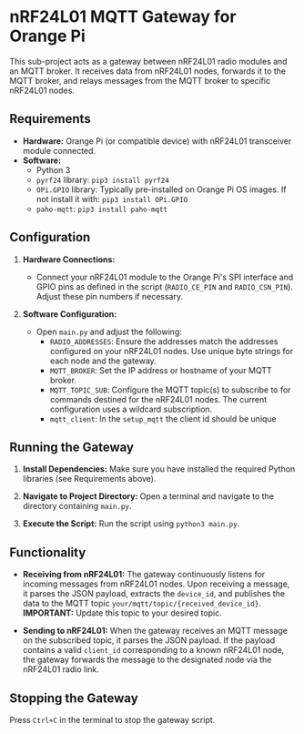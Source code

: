 # nRF24L01 MQTT Gateway for Orange Pi

This sub-project acts as a gateway between nRF24L01 radio modules and an MQTT broker. It receives data from nRF24L01 nodes, forwards it to the MQTT broker, and relays messages from the MQTT broker to specific nRF24L01 nodes.

## Requirements

* **Hardware:** Orange Pi (or compatible device) with nRF24L01 transceiver module connected.
* **Software:**
    * Python 3
    * `pyrf24` library: `pip3 install pyrf24`
    * `OPi.GPIO` library: Typically pre-installed on Orange Pi OS images.  If not install it with: `pip3 install OPi.GPIO`
    * `paho-mqtt`:  `pip3 install paho-mqtt`

## Configuration

1. **Hardware Connections:**
    * Connect your nRF24L01 module to the Orange Pi's SPI interface and GPIO pins as defined in the script (`RADIO_CE_PIN` and `RADIO_CSN_PIN`). Adjust these pin numbers if necessary.

2. **Software Configuration:**
    * Open `main.py` and adjust the following:
        * `RADIO_ADDRESSES`: Ensure the addresses match the addresses configured on your nRF24L01 nodes. Use unique byte strings for each node and the gateway.
        * `MQTT_BROKER`: Set the IP address or hostname of your MQTT broker.
        * `MQTT_TOPIC_SUB`: Configure the MQTT topic(s) to subscribe to for commands destined for the nRF24L01 nodes. The current configuration uses a wildcard subscription.
        * `mqtt_client`: In the `setup_mqtt` the client id should be unique


## Running the Gateway

1. **Install Dependencies:**  Make sure you have installed the required Python libraries (see Requirements above).

2. **Navigate to Project Directory:** Open a terminal and navigate to the directory containing `main.py`.

3. **Execute the Script:** Run the script using `python3 main.py`.


## Functionality

* **Receiving from nRF24L01:** The gateway continuously listens for incoming messages from nRF24L01 nodes. Upon receiving a message, it parses the JSON payload, extracts the `device_id`, and publishes the data to the MQTT topic `your/mqtt/topic/{received_device_id}`. **IMPORTANT:** Update this topic to your desired topic.

* **Sending to nRF24L01:** When the gateway receives an MQTT message on the subscribed topic, it parses the JSON payload. If the payload contains a valid `client_id` corresponding to a known nRF24L01 node, the gateway forwards the message to the designated node via the nRF24L01 radio link.

## Stopping the Gateway

Press `Ctrl+C` in the terminal to stop the gateway script.



